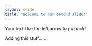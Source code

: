 ```yaml
---
layout: slide
title: "Welcome to our second slide!"
---
```

Your text
Use the left arrow to go back!


Adding this stuff.......

